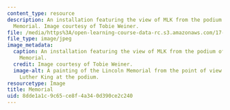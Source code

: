```yaml
---
content_type: resource
description: An installation featuring the view of MLK from the podium of the Lincoln
  Memorial. Image courtesy of Tobie Weiner.
file: /media/https%3A/open-learning-course-data-rc.s3.amazonaws.com/17-922-dr-martin-luther-king-jr-iap-design-seminar-january-iap-2013/8dde1a1c9c65ce8f4a340d390ce2c240_MLKspeechnew.jpg
file_type: image/jpeg
image_metadata:
  caption: An installation featuring the view of MLK from the podium of the Lincoln
    Memorial.
  credit: Image courtesy of Tobie Weiner.
  image-alt: A painting of the Lincoln Memorial from the point of view of Dr. Martin
    Luther King at the podium.
resourcetype: Image
title: Memorial
uid: 8dde1a1c-9c65-ce8f-4a34-0d390ce2c240
---
```

